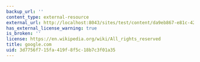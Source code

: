 ```yaml
---
backup_url: ''
content_type: external-resource
external_url: http://localhost:8043/sites/test/content/da9eb867-e81c-42f9-abd1-8de254888d92/?ocw_resource_link_uuid=da9eb867-e81c-42f9-abd1-8de254888d92&ocw_resource_link_suffix=
has_external_license_warning: true
is_broken: ''
license: https://en.wikipedia.org/wiki/All_rights_reserved
title: google.com
uid: 3d7756f7-15fa-419f-8f5c-18b7c3f01a35
---
```

